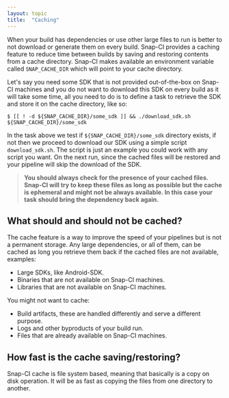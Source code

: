 ```yaml
---
layout: topic
title:  "Caching"
---
```


When your build has dependencies or use other large files to run is better to
not download or generate them on every build. Snap-CI provides a caching
feature to reduce time between builds by saving and restoring contents from a
cache directory. Snap-CI makes available an environment variable called
`SNAP_CACHE_DIR` which will point to your cache directory.

Let's say you need some SDK that is not provided out-of-the-box on Snap-CI
machines and you do not want to download this SDK on every build as it will
take some time, all you need to do is to define a task to retrieve the SDK
and store it on the cache directory, like so:

    $ [[ ! -d ${SNAP_CACHE_DIR}/some_sdk ]] && ./download_sdk.sh ${SNAP_CACHE_DIR}/some_sdk

In the task above we test if `${SNAP_CACHE_DIR}/some_sdk` directory exists, if
not then we proceed to download our SDK using a simple script
`download_sdk.sh`. The script is just an example you could work with any script
you want.  On the next run, since the cached files will be restored and your
pipeline will skip the download of the SDK.

> **You should always check for the presence of your cached files. Snap-CI will
> try to keep these files as long as possible but the cache is ephemeral and
> might not be always available. In this case your task should bring the
> dependency back again.**

## What should and should not be cached?

The cache feature is a way to improve the speed of your pipelines but is not a
permanent storage. Any large dependencies, or all of them, can be cached as
long you retrieve them back if the cached files are not available, examples:

* Large SDKs, like Android-SDK.
* Binaries that are not available on Snap-CI machines.
* Libraries that are not available on Snap-CI machines.

You might not want to cache:

* Build artifacts, these are handled differently and serve a different purpose.
* Logs and other byproducts of your build run.
* Files that are already available on Snap-CI machines.

## How fast is the cache saving/restoring?

Snap-CI cache is file system based, meaning that basically is a copy on disk
operation. It will be as fast as copying the files from one directory to
another.
